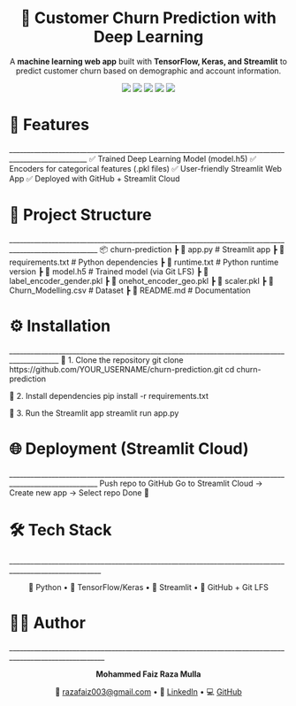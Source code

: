 <h1 align="center"> 🧠 Customer Churn Prediction with Deep Learning </h1> <p align="center"> A <b>machine learning web app</b> built with <b>TensorFlow, Keras, and Streamlit</b> to predict customer churn based on demographic and account information. </p> <p align="center"> <img src="https://img.shields.io/badge/Python-3.8%2B-blue?logo=python"/> <img src="https://img.shields.io/badge/TensorFlow-2.x-orange?logo=tensorflow"/> <img src="https://img.shields.io/badge/Streamlit-WebApp-red?logo=streamlit"/> <img src="https://img.shields.io/badge/Scikit--Learn-ML-yellow?logo=scikitlearn"/> <img src="https://img.shields.io/badge/Status-Completed-brightgreen"/> </p>

<h1>🚀 Features</h1>
____________________________________________________________________________________________________
✅ Trained Deep Learning Model (model.h5)
✅ Encoders for categorical features (.pkl files)
✅ User-friendly Streamlit Web App
✅ Deployed with GitHub + Streamlit Cloud

<h1>📂 Project Structure</h1>
_______________________________________________________________________________________________________
📦 churn-prediction
 ┣ 📜 app.py                  # Streamlit app
 ┣ 📜 requirements.txt        # Python dependencies
 ┣ 📜 runtime.txt             # Python runtime version
 ┣ 📜 model.h5                # Trained model (via Git LFS)
 ┣ 📜 label_encoder_gender.pkl
 ┣ 📜 onehot_encoder_geo.pkl
 ┣ 📜 scaler.pkl
 ┣ 📜 Churn_Modelling.csv     # Dataset
 ┣ 📜 README.md               # Documentation

 <h1>⚙️ Installation</h1>
____________________________________________________________________________________________
🔹 1. Clone the repository
git clone https://github.com/YOUR_USERNAME/churn-prediction.git
cd churn-prediction

🔹 2. Install dependencies
pip install -r requirements.txt

🔹 3. Run the Streamlit app
streamlit run app.py

<h1>🌐 Deployment (Streamlit Cloud)</h1>
_______________________________________________________________________________________________________
Push repo to GitHub
Go to Streamlit Cloud
 → Create new app → Select repo
Done 🎉

<h1>🛠️ Tech Stack</h1>
________________________________________________________________________________________________________
<p align="center"> 🐍 Python • 🤖 TensorFlow/Keras • 🎨 Streamlit • 📂 GitHub + Git LFS </p>

<h1>👨‍💻 Author</h1>
_________________________________________________________________________________________________________
<p align="center"> <b>Mohammed Faiz Raza Mulla</b> </p> <p align="center"> 📧 <a href="mailto:razafaiz003@gmail.com">razafaiz003@gmail.com</a> • 🔗 <a href="https://www.linkedin.com/in/faiz-raza/">LinkedIn</a> • 💻 <a href="https://github.com/YOUR_USERNAME">GitHub</a> </p>









